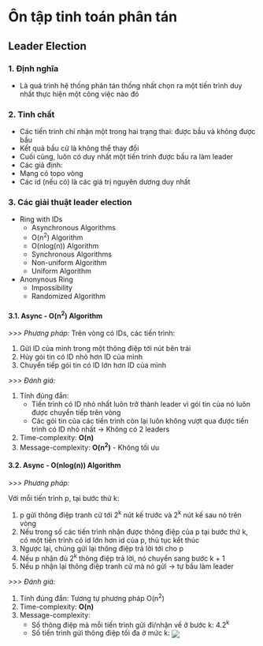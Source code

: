 # Ôn tập tinh toán phân tán

## Leader Election

### 1. Định nghĩa

-   Là quá trình hệ thống phân tán thống nhất chọn ra một tiến trình duy nhất thực hiện một công việc nào đó

### 2. Tinh chất

-   Các tiến trình chỉ nhận một trong hai trạng thai: được bầu và không được bầu
-   Kết quả bầu cử là không thể thay đổi
-   Cuối cùng, luôn có duy nhất một tiến trình được bầu ra làm leader
-   Các giả định:
  -   Mạng có topo vòng
  -   Các id (nếu có) là các giá trị nguyên dương duy nhất

### 3. Các giải thuật leader election

-   Ring with IDs
    -   Asynchronous Algorithms
      -   O(n<sup>2</sup>) Algorithm
      -   O(nlog(n)) Algorithm
    -   Synchronous Algorithms
      -   Non-uniform Algorithm
      -   Uniform Algorithm
-   Anonynous Ring
    -   Impossibility
    -   Randomized Algorithm

#### 3.1. Async - O(n<sup>2</sup>) Algorithm

*>>> Phương pháp:* Trên vòng có IDs, các tiến trình:

1.  Gửi ID của mình trong một thông điệp tới nút bên trái
2.  Hủy gói tin có ID nhỏ hơn ID của mình
3.  Chuyển tiếp gói tin có ID lớn hơn ID của mình

*>>> Đánh giá:*

1.  Tính đúng đắn:
    -   Tiến trình có ID nhỏ nhất luôn trở thành leader vì gói tin của nó luôn được chuyển tiếp trên vòng
    -   Các gói tin của các tiến trình còn lại luôn không vượt qua được tiến trình có ID nhỏ nhất -> Không có 2 leaders
2.  Time-complexity: **O(n)** 
3.  Message-complexity: **O(n<sup>2</sup>)** - Không tối ưu

#### 3.2. Async - O(nlog(n)) Algorithm

*>>> Phương pháp:*

Với mỗi tiến trình p, tại bước thứ k:
1.  p gửi thông điệp tranh cử tới 2<sup>k</sup> nút kế trước và 2<sup>k</sup> nút kế sau nó trên vòng
1.  Nếu trong số các tiến trình nhận được thông điệp của p tại bước thứ k, có một tiến trình có id lớn hơn id của p, thủ tục kết thúc
1.  Ngược lại, chúng gửi lại thông điệp trả lời tới cho p
1.  Nếu p nhận đủ 2<sup>k</sup> thông điệp trả lời, nó chuyển sang bước k + 1
1.  Nếu p nhận lại thông điệp tranh cử mà nó gửi -> tự bầu làm leader

*>>> Đánh giá:*

1.  Tính đúng đắn: Tương tự phương pháp O(n<sup>2</sup>)
2.  Time-complexity: **O(n)**
3.  Message-complexity:
    -   Số thông điệp mà mỗi tiến trình gửi đi/nhận về ở bước k: 4.2<sup>k</sup>
    -   Số tiến trình gửi thông điệp tối đa ở mức k: <img align="center" src="https://tex.s2cms.ru/svg/%5Cfrac%20%7Bn%7D%20%7B2%5E%7Bk-1%7D%20%2B%201%7D"/>
